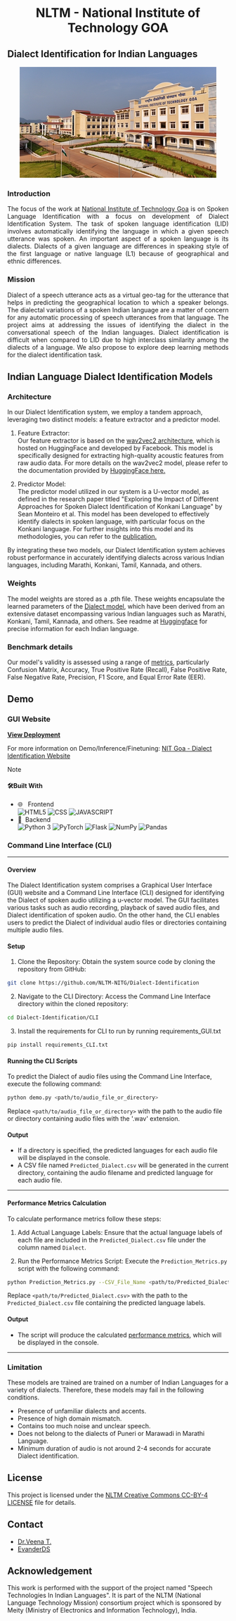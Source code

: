 <div style="text-align: center;">
    <h1>NLTM - National Institute of Technology GOA</h1>
</div>
  
<!-- ABOUT THE PROJECT -->


## Dialect Identification for Indian Languages

<p align="center">
  <img src="Website/static/assets/img/bg-masthead.jpeg" alt="Screenshot">
</p>


### Introduction

<p style="text-align: justify;">
The focus of the work at <a href="https://www.nitgoa.ac.in/">National Institute of Technology Goa</a> is on Spoken Language Identification with a focus on development of Dialect Identification System. The task of spoken language identification (LID) involves automatically identifying the language in which a given speech utterance was spoken. An important aspect of a spoken language is its dialects. Dialects of a given language are differences in speaking style of the first language or native language (L1) because of geographical and ethnic differences.
</p>

### Mission

<p style="text-align: justify;">
Dialect of a speech utterance acts as a virtual geo-tag for the utterance that helps in predicting the geographical location to which a speaker belongs. The dialectal variations of a spoken Indian language are a matter of concern for any automatic processing of speech utterances from that language. The project aims at addressing the issues of identifying the dialect in the conversational speech of the Indian languages. Dialect identification is difficult when compared to LID due to high interclass similarity among the dialects of a language. We also propose to explore deep learning methods for the dialect identification task.
</p>

##  Indian Language Dialect Identification Models

### Architecture

In our Dialect Identification system, we employ a tandem approach, leveraging two distinct models: a feature extractor and a predictor model.

1. Feature Extractor: </br>
Our feature extractor is based on the [wav2vec2 architecture](https://github.com/NLTM-NITG/Dialect-Identification/blob/main/wav2vec2_model.pth), which is hosted on HuggingFace and developed by Facebook. This model is specifically designed for extracting high-quality acoustic features from raw audio data. For more details on the wav2vec2 model, please refer to the documentation provided by [HuggingFace here.](https://huggingface.co/docs/transformers/en/model_doc/wav2vec2) 

2. Predictor Model: </br>
The predictor model utilized in our system is a U-vector model, as defined in the research paper titled "Exploring the Impact of Different Approaches for Spoken Dialect Identification of Konkani Language" by Sean Monteiro et al. This model has been developed to effectively identify dialects in spoken language, with particular focus on the Konkani language. For further insights into this model and its methodologies, you can refer to the [publication.](https://dblp.org/db/conf/specom/specom2023-2.html)

By integrating these two models, our Dialect Identification system achieves robust performance in accurately identifying dialects across various Indian languages, including Marathi, Konkani, Tamil, Kannada, and others.

### Weights

The model weights are stored as a .pth file. These weights encapsulate the learned parameters of the [Dialect model](https://github.com/NLTM-NITG/Dialect-Identification/blob/main/Model_Marathi.pth), which have been derived from an extensive dataset encompassing various Indian languages such as Marathi, Konkani, Tamil, Kannada, and others. See readme at [Huggingface](https://huggingface.co/NLTM-NITG/Dialect_Identification_Indian_Languages_Marathi/blob/main/Dialect_Identification_Indian_Languages_Marathi.pth) for precise information for each Indian language.

### Benchmark details

Our model's validity is assessed using a range of [metrics](https://scikit-learn.org/stable/modules/model_evaluation.html), particularly Confusion Matrix, Accuracy, True Positive Rate (Recall), False Positive Rate, False Negative Rate, Precision, F1 Score, and Equal Error Rate (EER).

## Demo 

### GUI Website 

<strong>[View Deployment](https://nltm-nitg.github.io/Dialect-Identification/)</strong>

For more information on Demo/Inference/Finetuning: [NIT Goa - Dialect Identification Website](https://github.com/NLTM-NITG/Dialect-Identification/blob/main/Website/GUI%20Website.md)

>[!NOTE]
>#### 🛠Built With
>
>-   🌐 &nbsp; Frontend </br>
>    ![HTML5](https://img.shields.io/badge/-HTML5-333333?style=flat&logo=HTML5)
>    ![CSS](https://img.shields.io/badge/-CSS-333333?style=flat&logo=CSS3&logoColor=1572B6)
>    ![JAVASCRIPT](https://img.shields.io/badge/-JS-333333?style=flat&logo=javascript)
>-   🧾&nbsp; Backend </br>
>    ![Python 3](https://img.shields.io/badge/-Python-333333?style=flat&logo=Python)
>    ![PyTorch](https://img.shields.io/badge/-PyTorch-333333?style=flat&logo=pytorch)
>    ![Flask](https://img.shields.io/badge/-Flask-333333?style=flat&logo=flask)
>    ![NumPy](https://img.shields.io/badge/-NumPy-333333?style=flat&logo=numpy)
>    ![Pandas](https://img.shields.io/badge/-Pandas-333333?style=flat&logo=pandas)



### Command Line Interface (CLI) 
<hr>

#### Overview
The Dialect Identification system comprises a Graphical User Interface (GUI) website and a Command Line Interface (CLI) designed for identifying the Dialect of spoken audio utilizing a u-vector model. The GUI facilitates various tasks such as audio recording, playback of saved audio files, and Dialect identification of spoken audio. On the other hand, the CLI enables users to predict the Dialect of individual audio files or directories containing multiple audio files.


#### **Setup**
1. Clone the Repository: Obtain the system source code by cloning the repository from GitHub:

```sh
git clone https://github.com/NLTM-NITG/Dialect-Identification
```
    
2. Navigate to the CLI Directory: Access the Command Line Interface directory within the cloned repository:

```sh
cd Dialect-Identification/CLI
```
3. Install the requirements for CLI to run by running requirements_GUI.txt
   
```sh
pip install requirements_CLI.txt
```
   
#### **Running the CLI Scripts**

To predict the Dialect of audio files using the Command Line Interface, execute the following command:
   
```sh
python demo.py <path/to/audio_file_or_directory>
```
   
Replace `<path/to/audio_file_or_directory>` with the path to the audio file or directory containing audio files with the '.wav' extension.


#### **Output**

- If a directory is specified, the predicted languages for each audio file will be displayed in the console.
- A CSV file named `Predicted_Dialect.csv` will be generated in the current directory, containing the audio filename and predicted language for each audio file.

<hr>

####  **Performance Metrics Calculation**

To calculate performance metrics follow these steps:


1. Add Actual Language Labels: Ensure that the actual language labels of each file are included in the `Predicted_Dialect.csv` file under the column named `Dialect`.


2. Run the Performance Metrics Script: Execute the `Prediction_Metrics.py` script with the following command:

```sh
python Prediction_Metrics.py --CSV_File_Name <path/to/Predicted_Dialect.csv>
```

Replace `<path/to/Predicted_Dialect.csv>` with the path to the `Predicted_Dialect.csv` file containing the predicted language labels.


#### **Output**

- The script will produce the calculated [performance metrics](https://github.com/NLTM-NITG/Dialect-Identification/tree/main?tab=readme-ov-file#benchmark-details), which will be displayed in the console.

<hr>

   
### Limitation
These models are trained are trained on a number of Indian Languages for a variety of dialects. Therefore, these models may fail in the following conditions.

- Presence of unfamiliar dialects and accents.
- Presence of high domain mismatch.
- Contains too much noise and unclear speech.
- Does not belong to the dialects of Puneri or Marawadi in Marathi Language.
- Minimum duration of audio is not around 2-4 seconds for accurate Dialect identification.


<!-- CONTACT -->
## License

This project is licensed under the [NLTM Creative Commons CC-BY-4 LICENSE](LICENSE) file for details.

## Contact

- [Dr.Veena T.](https://www.nitgoa.ac.in/)
- [EvanderDS](https://www.linkedin.com/in/evanderds/)
 
## Acknowledgement

This work is performed with the support of the project named "Speech Technologies In Indian Languages". It is part of the NLTM (National Language Technology Mission) consortium project which is sponsored by Meity (Ministry of Electronics and Information Technology), India.



